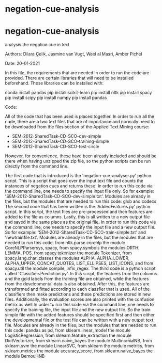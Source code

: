 # negation-cue-analysis
# negation-cue-analysis
analysis the negation cue in text

Authors: Dilara Çelik, Jasmine van Vugt, Wael al Masri, Amber Pichel

Date: 20-01-2021

In this file, the requirements that are needed in order to run the code are provided.
There are certain libraries that will need to be installed beforehand. These libraries can be installed with:

conda install pandas
pip install scikit-learn
pip install nltk
pip install spacy
pip install scipy
pip install numpy
pip install pandas

Code:

All of the code that has been used is placed together. In order to run all the code, there are a two text files that are of importance and normally need to be downloaded from the files section of the Applied Text Mining course:

- SEM-2012-SharedTask-CD-SCO-dev-simple
- SEM-2012-SharedTask-CD-SCO-training-simple
- SEM-2012-SharedTask-CD-SCO-test-circle

However, for convenience, these have been already included and should be there when having unzipped the zip file, so the python scripts can be run directly from the command line.

The first code that is introduced is the 'negation-cue-analyser.py' python script. This is a script that goes over the input text file and counts the instances of negation cues and returns these. In order to run this code via the command line, one needs to specify the input file only. So for example: 'SEM-2012-SharedTask-CD-SCO-dev-simple.txt'. Modules are already in the files, but the modules that are needed to run this code: glob and codecs
The second code that has been written is the 'AddedFeatures.py' python script. In this script, the text files are pre-processed and then features are added to the file as columns. Lastly, this is all written to a new output file and saved in the same place as the original file. In order to run this code via the command line, one needs to specify the input file and a new output file. So for example: 'SEM-2012-SharedTask-CD-SCO-train-simple.txt' and 'newtrainfile.txt'. Modules are already in the files, but the modules that are needed to run this code: from nltk.parse.corenlp the module CoreNLPParsersys, spacy, from spacy.symbols the modules ORTH, LEMMA, POS, from spacy.tokenizer the module Tokenizer, from spacy.lang.char_classes the modules ALPHA, ALPHA_LOWER, ALPHA_UPPER, CONCAT_QUOTES, LIST_ELLIPSES, LIST_ICONS, and from spacy.util the module compile_infix_regex.
The third code is a python script called 'ClassifiersPrediction.py'. In this script, the features from the columns and the gold labels from the training file are obtained, while the features from the developmental data is also obtained. After this, the features are transformed and fitted according to each classfier that is used. All of the classifiers then make predictions and these predictions are stored in new files. Additionally, the evaluation scores are also printed with the confusion metrix as well.In order to run this code via the command line, one needs to specify the training file, the input file and the new output file. So the train simple file with the added features should be specified first and then either the developmental file or the test file can be written with a new output text file. Modules are already in the files, but the modules that are needed to run this code: pandas as pd, from sklearn.linear_model the module LogisticRegression, from sklearn.feature_extraction the module DictVectorizer, from sklearn.naive_bayes the module MultinomialNB, from sklearn.svm the module LinearSVC, from sklearn the module metrics, from sklearn.metrics the module accuracy_score, from sklearn.naive_bayes the module BernoulliNB
